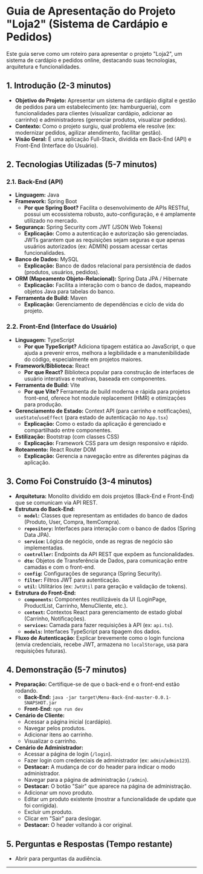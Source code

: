# Guia de Apresentação do Projeto "Loja2" (Sistema de Cardápio e Pedidos)

Este guia serve como um roteiro para apresentar o projeto "Loja2", um sistema de cardápio e pedidos online, destacando suas tecnologias, arquitetura e funcionalidades.

## 1. Introdução (2-3 minutos)

- **Objetivo do Projeto:** Apresentar um sistema de cardápio digital e gestão de pedidos para um estabelecimento (ex: hamburgueria), com funcionalidades para clientes (visualizar cardápio, adicionar ao carrinho) e administradores (gerenciar produtos, visualizar pedidos).
- **Contexto:** Como o projeto surgiu, qual problema ele resolve (ex: modernizar pedidos, agilizar atendimento, facilitar gestão).
- **Visão Geral:** É uma aplicação Full-Stack, dividida em Back-End (API) e Front-End (Interface do Usuário).

## 2. Tecnologias Utilizadas (5-7 minutos)

### 2.1. Back-End (API)
- **Linguagem:** Java
- **Framework:** Spring Boot
  - **Por que Spring Boot?** Facilita o desenvolvimento de APIs RESTful, possui um ecossistema robusto, auto-configuração, e é amplamente utilizado no mercado.
- **Segurança:** Spring Security com JWT (JSON Web Tokens)
  - **Explicação:** Como a autenticação e autorização são gerenciadas. JWTs garantem que as requisições sejam seguras e que apenas usuários autorizados (ex: ADMIN) possam acessar certas funcionalidades.
- **Banco de Dados:** MySQL
  - **Explicação:** Banco de dados relacional para persistência de dados (produtos, usuários, pedidos).
- **ORM (Mapeamento Objeto-Relacional):** Spring Data JPA / Hibernate
  - **Explicação:** Facilita a interação com o banco de dados, mapeando objetos Java para tabelas do banco.
- **Ferramenta de Build:** Maven
  - **Explicação:** Gerenciamento de dependências e ciclo de vida do projeto.

### 2.2. Front-End (Interface do Usuário)
- **Linguagem:** TypeScript
  - **Por que TypeScript?** Adiciona tipagem estática ao JavaScript, o que ajuda a prevenir erros, melhora a legibilidade e a manutenibilidade do código, especialmente em projetos maiores.
- **Framework/Biblioteca:** React
  - **Por que React?** Biblioteca popular para construção de interfaces de usuário interativas e reativas, baseada em componentes.
- **Ferramenta de Build:** Vite
  - **Por que Vite?** Ferramenta de build moderna e rápida para projetos front-end, oferece hot module replacement (HMR) e otimizações para produção.
- **Gerenciamento de Estado:** Context API (para carrinho e notificações), `useState`/`useEffect` (para estado de autenticação no `App.tsx`)
  - **Explicação:** Como o estado da aplicação é gerenciado e compartilhado entre componentes.
- **Estilização:** Bootstrap (com classes CSS)
  - **Explicação:** Framework CSS para um design responsivo e rápido.
- **Roteamento:** React Router DOM
  - **Explicação:** Gerencia a navegação entre as diferentes páginas da aplicação.

## 3. Como Foi Construído (3-4 minutos)

- **Arquitetura:** Monolito dividido em dois projetos (Back-End e Front-End) que se comunicam via API REST.
- **Estrutura do Back-End:**
  - **`model`:** Classes que representam as entidades do banco de dados (Produto, User, Compra, ItemCompra).
  - **`repository`:** Interfaces para interação com o banco de dados (Spring Data JPA).
  - **`service`:** Lógica de negócio, onde as regras de negócio são implementadas.
  - **`controller`:** Endpoints da API REST que expõem as funcionalidades.
  - **`dto`:** Objetos de Transferência de Dados, para comunicação entre camadas e com o front-end.
  - **`config`:** Configurações de segurança (Spring Security).
  - **`filter`:** Filtros JWT para autenticação.
  - **`util`:** Utilitários (ex: `JwtUtil` para geração e validação de tokens).
- **Estrutura do Front-End:**
  - **`components`:** Componentes reutilizáveis da UI (LoginPage, ProductList, Carrinho, MenuCliente, etc.).
  - **`context`:** Contextos React para gerenciamento de estado global (Carrinho, Notificações).
  - **`services`:** Camada para fazer requisições à API (ex: `api.ts`).
  - **`models`:** Interfaces TypeScript para tipagem dos dados.
- **Fluxo de Autenticação:** Explicar brevemente como o login funciona (envia credenciais, recebe JWT, armazena no `localStorage`, usa para requisições futuras).

## 4. Demonstração (5-7 minutos)

- **Preparação:** Certifique-se de que o back-end e o front-end estão rodando.
  - **Back-End:** `java -jar target\Menu-Back-End-master-0.0.1-SNAPSHOT.jar`
  - **Front-End:** `npm run dev`
- **Cenário de Cliente:**
  - Acessar a página inicial (cardápio).
  - Navegar pelos produtos.
  - Adicionar itens ao carrinho.
  - Visualizar o carrinho.
- **Cenário de Administrador:**
  - Acessar a página de login (`/login`).
  - Fazer login com credenciais de administrador (ex: `admin`/`admin123`).
  - **Destacar:** A mudança de cor do header para indicar o modo administrador.
  - Navegar para a página de administração (`/admin`).
  - **Destacar:** O botão "Sair" que aparece na página de administração.
  - Adicionar um novo produto.
  - Editar um produto existente (mostrar a funcionalidade de update que foi corrigida).
  - Excluir um produto.
  - Clicar em "Sair" para deslogar.
  - **Destacar:** O header voltando à cor original.

## 5. Perguntas e Respostas (Tempo restante)

- Abrir para perguntas da audiência.

---